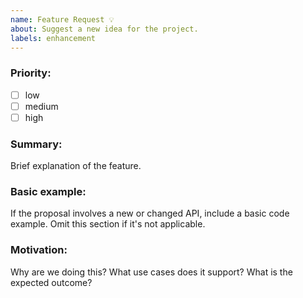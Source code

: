 ```yaml
---
name: Feature Request 💡
about: Suggest a new idea for the project.
labels: enhancement
---
```

### Priority:
- [ ] low
- [ ] medium
- [ ] high

### Summary:
Brief explanation of the feature.

### Basic example:
If the proposal involves a new or changed API, include a basic code example. Omit this section if it's not applicable.

### Motivation:
Why are we doing this? What use cases does it support? What is the expected outcome?
